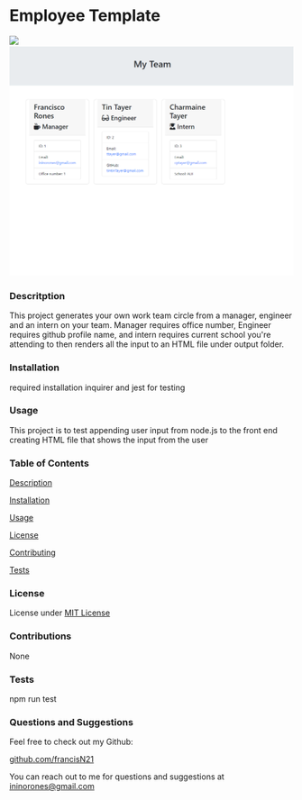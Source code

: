 
# Employee Template

![](./Assets/template.gif)
![](./Assets/EmployeeEngine.PNG)

### Descritption

This project generates your own work team circle from a manager, engineer and an intern on your team. Manager requires office number, Engineer requires github profile name, and intern requires current school you're attending to then renders all the input to an HTML file under output folder.

### Installation

required installation
inquirer and jest for testing

### Usage

This project is to test appending user input from node.js to the front end creating HTML file that shows the input from the user

### Table of Contents

  [Description](###Descritption)

  [Installation](###Installation)

  [Usage](###Usage)

  [License](###License)

  [Contributing](###Contributions)

  [Tests](###Tests)

### License

License under [MIT License](License)

### Contributions

None

### Tests

npm run test

### Questions and Suggestions

Feel free to check out my Github:

[github.com/francisN21](https://github.com/francisN21)

You can reach out to me for questions and suggestions at ininorones@gmail.com
